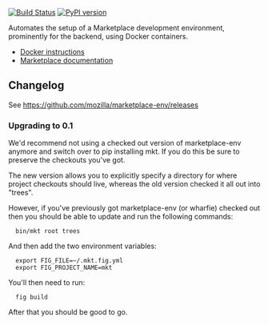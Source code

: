 [![Build Status](https://travis-ci.org/mozilla/marketplace-env.svg?branch=master)](https://travis-ci.org/mozilla/marketplace-env)
[![PyPI version](https://badge.fury.io/py/marketplace-env.svg)](http://badge.fury.io/py/marketplace-env)

Automates the setup of a Marketplace development environment, prominently for
the backend, using Docker containers.

* [Docker instructions](https://marketplace.readthedocs.org/en/latest/topics/backend.html)
* [Marketplace documentation](https://marketplace.readthedocs.org)

## Changelog 

See https://github.com/mozilla/marketplace-env/releases

### Upgrading to 0.1

We'd recommend not using a checked out version of marketplace-env anymore
and switch over to pip installing mkt. If you do this be sure to preserve the
checkouts you've got.

The new version allows you to explicitly specify a directory for where project
checkouts should live, whereas the old version checked it all out into "trees".

However, if you've previously got marketplace-env (or wharfie) checked out then
you should be able to update and run the following commands:

```shell
  bin/mkt root trees
```

And then add the two environment variables:

```shell
  export FIG_FILE=~/.mkt.fig.yml
  export FIG_PROJECT_NAME=mkt
```

You'll then need to run:

```shell
  fig build
```

After that you should be good to go.
